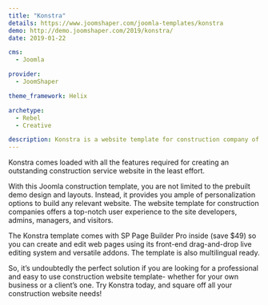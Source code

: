 ```yaml
---
title: "Konstra"
details: https://www.joomshaper.com/joomla-templates/konstra
demo: http://demo.joomshaper.com/2019/konstra/
date: 2019-01-22

cms: 
  - Joomla

provider:
  - JoomShaper

theme_framework: Helix

archetype:
  - Rebel
  - Creative

description: Konstra is a website template for construction company of any size. This Joomla construction template has been designed dedicatedly for construction companies, real estate developers, architectural agencies, renovation service providers, and those that offer relevant building services.
---
```


Konstra comes loaded with all the features required for creating an outstanding construction service website in the least effort.

With this Joomla construction template, you are not limited to the prebuilt demo design and layouts. Instead, it provides you ample of personalization options to build any relevant website. The website template for construction companies offers a top-notch user experience to the site developers, admins, managers, and visitors.

The Konstra template comes with SP Page Builder Pro inside (save $49) so you can create and edit web pages using its front-end drag-and-drop live editing system and versatile addons. The template is also multilingual ready.

So, it’s undoubtedly the perfect solution if you are looking for a professional and easy to use construction website template- whether for your own business or a client’s one. Try Konstra today, and square off all your construction website needs!






